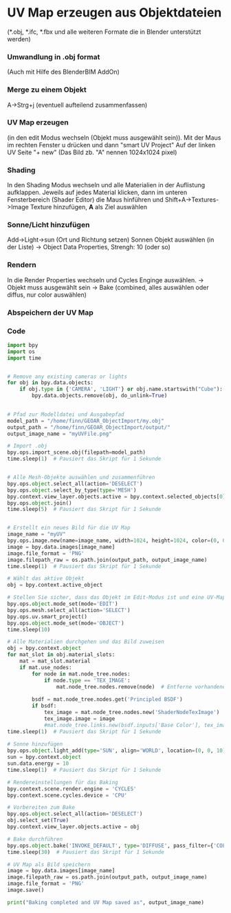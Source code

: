 # UV Map erzeugen aus Objektdateien
(*.obj, *.ifc, *.fbx und alle weiteren Formate die in Blender unterstützt werden)


### Umwandlung in .obj format
(Auch mit Hilfe des BlenderBIM AddOn)

### Merge zu einem Objekt
A->Strg+j (eventuell aufteilend zusammenfassen)

### UV Map erzeugen
(in den edit Modus wechseln (Objekt muss ausgewählt sein)).
Mit der Maus im rechten Fenster u drücken und dann "smart UV Project"
Auf der linken UV Seite "+ new" (Das Bild zb. "A" nennen 1024x1024 pixel)

### Shading
In den Shading Modus wechseln und alle Materialien in der Auflistung aufklappen. 
Jeweils auf jedes Material klicken, dann im unteren Fensterbereich (Shader Editor) die Maus hinführen und 
Shift+A->Textures->Image Texture hinzufügen, **A** als Ziel auswählen

### Sonne/Licht hinzufügen
Add->Light->sun (Ort und Richtung setzen)
Sonnen Objekt auswählen (in der Liste)
-> Object Data Properties, Strengh: 10 (oder so)

### Rendern
In die Render Properties wechseln und Cycles Enginge auswählen.
-> Objekt muss ausgewählt sein
-> Bake (combined, alles auswählen oder diffus, nur color auswählen)

### Abspeichern der UV Map





### Code

```python
import bpy
import os
import time


# Remove any existing cameras or lights
for obj in bpy.data.objects:
    if obj.type in {'CAMERA', 'LIGHT'} or obj.name.startswith("Cube"):
        bpy.data.objects.remove(obj, do_unlink=True)
        

# Pfad zur Modelldatei und Ausgabepfad
model_path = "/home/finn/GEOAR_ObjectImport/my.obj"
output_path = "/home/finn/GEOAR_ObjectImport/output/"
output_image_name = "myUVFile.png"

# Import .obj
bpy.ops.import_scene.obj(filepath=model_path)
time.sleep(1)  # Pausiert das Skript für 1 Sekunde


# Alle Mesh-Objekte auswählen und zusammenführen
bpy.ops.object.select_all(action='DESELECT')
bpy.ops.object.select_by_type(type='MESH')
bpy.context.view_layer.objects.active = bpy.context.selected_objects[0]
bpy.ops.object.join()
time.sleep(5)  # Pausiert das Skript für 1 Sekunde


# Erstellt ein neues Bild für die UV Map
image_name = "myUV"
bpy.ops.image.new(name=image_name, width=1024, height=1024, color=(0, 0, 0, 1))
image = bpy.data.images[image_name]
image.file_format = 'PNG'
image.filepath_raw = os.path.join(output_path, output_image_name)
time.sleep(1)  # Pausiert das Skript für 1 Sekunde

# Wählt das aktive Objekt
obj = bpy.context.active_object

# Stellen Sie sicher, dass das Objekt im Edit-Modus ist und eine UV-Map hat
bpy.ops.object.mode_set(mode='EDIT')
bpy.ops.mesh.select_all(action='SELECT')
bpy.ops.uv.smart_project()
bpy.ops.object.mode_set(mode='OBJECT')
time.sleep(10)

# Alle Materialien durchgehen und das Bild zuweisen
obj = bpy.context.object
for mat_slot in obj.material_slots:
    mat = mat_slot.material
    if mat.use_nodes:
        for node in mat.node_tree.nodes:
            if node.type == 'TEX_IMAGE':
                mat.node_tree.nodes.remove(node)  # Entferne vorhandene Image Texture Nodes
        
        bsdf = mat.node_tree.nodes.get('Principled BSDF')
        if bsdf:
            tex_image = mat.node_tree.nodes.new('ShaderNodeTexImage')
            tex_image.image = image
            #mat.node_tree.links.new(bsdf.inputs['Base Color'], tex_image.outputs['Color'])
time.sleep(1)  # Pausiert das Skript für 1 Sekunde
  
# Sonne hinzufügen
bpy.ops.object.light_add(type='SUN', align='WORLD', location=(0, 0, 10))
sun = bpy.context.object
sun.data.energy = 10
time.sleep(1)  # Pausiert das Skript für 1 Sekunde

# Rendereinstellungen für das Baking
bpy.context.scene.render.engine = 'CYCLES'
bpy.context.scene.cycles.device = 'CPU'

# Vorbereiten zum Bake
bpy.ops.object.select_all(action='DESELECT')
obj.select_set(True)
bpy.context.view_layer.objects.active = obj

# Bake durchführen
bpy.ops.object.bake('INVOKE_DEFAULT', type='DIFFUSE', pass_filter={'COLOR'})
time.sleep(30)  # Pausiert das Skript für 1 Sekunde

# UV Map als Bild speichern
image = bpy.data.images[image_name]
image.filepath_raw = os.path.join(output_path, output_image_name)
image.file_format = 'PNG'
image.save()

print("Baking completed and UV Map saved as", output_image_name)

```

